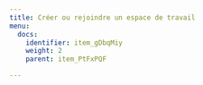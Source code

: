 ```yaml
---
title: Créer ou rejoindre un espace de travail
menu:
  docs:
    identifier: item_gDbqMiy
    weight: 2
    parent: item_PtFxPQF

---
```

